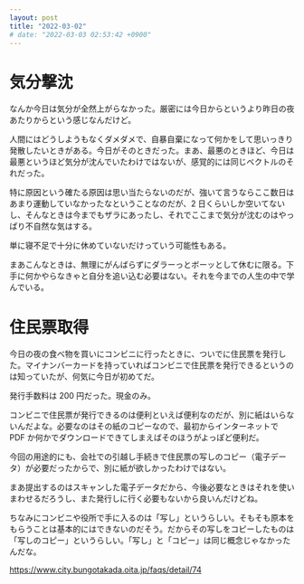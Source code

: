 ```yaml
---
layout: post
title: "2022-03-02"
# date: "2022-03-03 02:53:42 +0900"
---
```


# 気分撃沈
なんか今日は気分が全然上がらなかった。厳密には今日からというより昨日の夜あたりからという感じなんだけど。

人間にはどうしようもなくダメダメで、自暴自棄になって何かをして思いっきり発散したいときがある。今日がそのときだった。まあ、最悪のときほど、今日は最悪というほど気分が沈んでいたわけではないが、感覚的には同じベクトルのそれだった。

特に原因という確たる原因は思い当たらないのだが、強いて言うならここ数日はあまり運動していなかったなということなのだが、2 日くらいしか空いてないし、そんなときは今までもザラにあったし、それでここまで気分が沈むのはやっぱり不自然な気はする。

単に寝不足で十分に休めていないだけっていう可能性もある。

まあこんなときは、無理にがんばらずにダラーっとボーッとして休むに限る。下手に何かやらなきゃと自分を追い込む必要はない。それを今までの人生の中で学んでいる。






# 住民票取得
今日の夜の食べ物を買いにコンビニに行ったときに、ついでに住民票を発行した。マイナンバーカードを持っていればコンビニで住民票を発行できるというのは知っていたが、何気に今日が初めてだ。

発行手数料は 200 円だった。現金のみ。

コンビニで住民票が発行できるのは便利といえば便利なのだが、別に紙はいらないんだよな。必要なのはその紙のコピーなので、最初からインターネットで PDF か何かでダウンロードできてしまえばそのほうがよっぽど便利だ。

今回の用途的にも、会社での引越し手続きで住民票の写しのコピー（電子データ）が必要だったからで、別に紙が欲しかったわけではない。

まあ提出するのはスキャンした電子データだから、今後必要なときはそれを使いまわせるだろうし、また発行しに行く必要もないから良いんだけどね。

ちなみにコンビニや役所で手に入るのは「写し」というらしい。そもそも原本をもらうことは基本的にはできないのだそう。だからその写しをコピーしたものは「写しのコピー」というらしい。「写し」と「コピー」は同じ概念じゃなかったんだな。

https://www.city.bungotakada.oita.jp/faqs/detail/74








